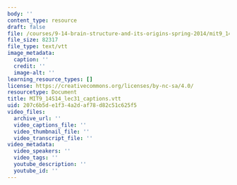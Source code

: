 ```yaml
---
body: ''
content_type: resource
draft: false
file: /courses/9-14-brain-structure-and-its-origins-spring-2014/mit9_14s14_lec31_captions.vtt
file_size: 82317
file_type: text/vtt
image_metadata:
  caption: ''
  credit: ''
  image-alt: ''
learning_resource_types: []
license: https://creativecommons.org/licenses/by-nc-sa/4.0/
resourcetype: Document
title: MIT9_14S14_lec31_captions.vtt
uid: 207c6b5d-e1f3-4a2d-af78-d82c51c625f5
video_files:
  archive_url: ''
  video_captions_file: ''
  video_thumbnail_file: ''
  video_transcript_file: ''
video_metadata:
  video_speakers: ''
  video_tags: ''
  youtube_description: ''
  youtube_id: ''
---
```

